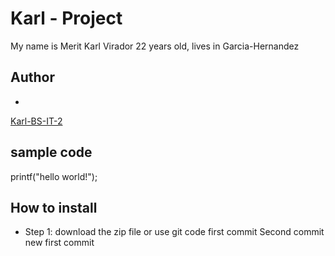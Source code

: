 # Karl - Project
My name is Merit Karl Virador 22 years old, lives in Garcia-Hernandez
## Author
*
[Karl-BS-IT-2](https://github.com/Karl-BS-IT-2)
## sample code
printf("hello world!");
## How to install
- Step 1: download the zip file or use git code
first commit 
Second commit
new first commit